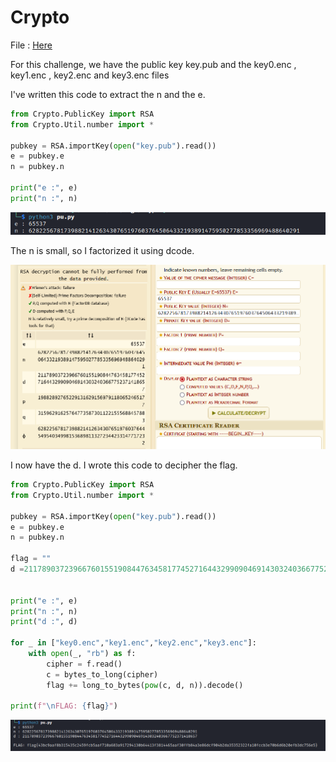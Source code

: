 # Crypto

File : [Here](datas/Crypto.zip)

For this challenge, we have the public key key.pub and the key0.enc , key1.enc , key2.enc and key3.enc files

I've written this code to extract the n and the e.

```python
from Crypto.PublicKey import RSA
from Crypto.Util.number import *

pubkey = RSA.importKey(open("key.pub").read())
e = pubkey.e
n = pubkey.n

print("e :", e)
print("n :", n)
```

![Main](datas/ne.png)

The n is small, so I factorized it using dcode.

![Main](datas/dcode.png)

I now have the d.
I wrote this code to decipher the flag.

```python
from Crypto.PublicKey import RSA
from Crypto.Util.number import *

pubkey = RSA.importKey(open("key.pub").read())
e = pubkey.e
n = pubkey.n

flag = ""
d =21178903723966760155190844763458177452716443299090469143032403667752371418657


print("e :", e)
print("n :", n)
print("d :", d)

for _ in ["key0.enc","key1.enc","key2.enc","key3.enc"]:
	with open(_, "rb") as f:
		cipher = f.read()
		c = bytes_to_long(cipher)
		flag += long_to_bytes(pow(c, d, n)).decode()

print(f"\nFLAG: {flag}")

```

![Main](datas/key.png)
